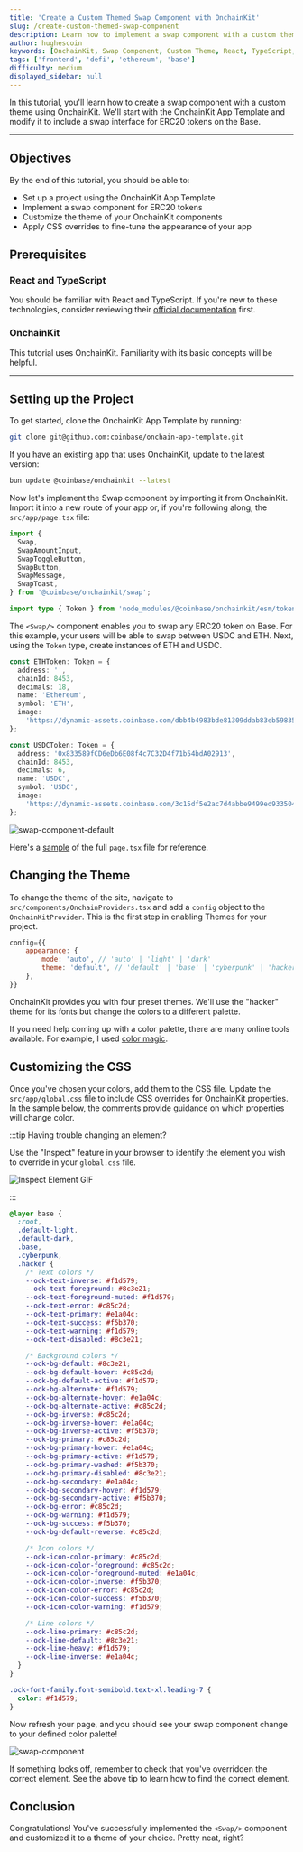```yaml
---
title: 'Create a Custom Themed Swap Component with OnchainKit'
slug: /create-custom-themed-swap-component
description: Learn how to implement a swap component with a custom theme using OnchainKit in your React application.
author: hughescoin
keywords: [OnchainKit, Swap Component, Custom Theme, React, TypeScript, ERC20 Tokens, Base Chain]
tags: ['frontend', 'defi', 'ethereum', 'base']
difficulty: medium
displayed_sidebar: null
---
```


In this tutorial, you'll learn how to create a swap component with a custom theme using OnchainKit. We'll start with the OnchainKit App Template and modify it to include a swap interface for ERC20 tokens on the Base.

---

## Objectives

By the end of this tutorial, you should be able to:

- Set up a project using the OnchainKit App Template
- Implement a swap component for ERC20 tokens
- Customize the theme of your OnchainKit components
- Apply CSS overrides to fine-tune the appearance of your app

## Prerequisites

### React and TypeScript

You should be familiar with React and TypeScript. If you're new to these technologies, consider reviewing their [official documentation](https://react.dev/) first.

### OnchainKit

This tutorial uses OnchainKit. Familiarity with its basic concepts will be helpful.

---

## Setting up the Project

To get started, clone the OnchainKit App Template by running:

```bash
git clone git@github.com:coinbase/onchain-app-template.git
```

If you have an existing app that uses OnchainKit, update to the latest version:

```bash
bun update @coinbase/onchainkit --latest
```

Now let's implement the Swap component by importing it from OnchainKit. Import it into a new route of your app or, if you're following along, the `src/app/page.tsx` file:

```ts
import {
  Swap,
  SwapAmountInput,
  SwapToggleButton,
  SwapButton,
  SwapMessage,
  SwapToast,
} from '@coinbase/onchainkit/swap';

import type { Token } from 'node_modules/@coinbase/onchainkit/esm/token/types';
```

The `<Swap/>` component enables you to swap any ERC20 token on Base. For this example, your users will be able to swap between USDC and ETH. Next, using the `Token` type, create instances of ETH and USDC.

```ts
const ETHToken: Token = {
  address: '',
  chainId: 8453,
  decimals: 18,
  name: 'Ethereum',
  symbol: 'ETH',
  image:
    'https://dynamic-assets.coinbase.com/dbb4b4983bde81309ddab83eb598358eb44375b930b94687ebe38bc22e52c3b2125258ffb8477a5ef22e33d6bd72e32a506c391caa13af64c00e46613c3e5806/asset_icons/4113b082d21cc5fab17fc8f2d19fb996165bcce635e6900f7fc2d57c4ef33ae9.png',
};

const USDCToken: Token = {
  address: '0x833589fCD6eDb6E08f4c7C32D4f71b54bdA02913',
  chainId: 8453,
  decimals: 6,
  name: 'USDC',
  symbol: 'USDC',
  image:
    'https://dynamic-assets.coinbase.com/3c15df5e2ac7d4abbe9499ed9335041f00c620f28e8de2f93474a9f432058742cdf4674bd43f309e69778a26969372310135be97eb183d91c492154176d455b8/asset_icons/9d67b728b6c8f457717154b3a35f9ddc702eae7e76c4684ee39302c4d7fd0bb8.png',
};
```

![swap-component-default](../../assets/images/onchainkit-tutorials/swapped-theme-before.png)

Here's a [sample](https://gist.github.com/hughescoin/4558feabb4f40b51f800091f04a945ae) of the full `page.tsx` file for reference.

## Changing the Theme

To change the theme of the site, navigate to `src/components/OnchainProviders.tsx` and add a `config` object to the `OnchainKitProvider`. This is the first step in enabling Themes for your project.

```js
config={{
    appearance: {
        mode: 'auto', // 'auto' | 'light' | 'dark'
        theme: 'default', // 'default' | 'base' | 'cyberpunk' | 'hacker'
    },
}}
```

OnchainKit provides you with four preset themes. We'll use the "hacker" theme for its fonts but change the colors to a different palette.

If you need help coming up with a color palette, there are many online tools available. For example, I used [color magic](https://colormagic.app).

## Customizing the CSS

Once you've chosen your colors, add them to the CSS file. Update the `src/app/global.css` file to include CSS overrides for OnchainKit properties. In the sample below, the comments provide guidance on which properties will change color.

:::tip Having trouble changing an element?

Use the "Inspect" feature in your browser to identify the element you wish to override in your `global.css` file.

![Inspect Element GIF](../../assets/images/onchainkit-tutorials/inspect-ock-theme.gif)

:::

```css
@layer base {
  :root,
  .default-light,
  .default-dark,
  .base,
  .cyberpunk,
  .hacker {
    /* Text colors */
    --ock-text-inverse: #f1d579;
    --ock-text-foreground: #8c3e21;
    --ock-text-foreground-muted: #f1d579;
    --ock-text-error: #c85c2d;
    --ock-text-primary: #e1a04c;
    --ock-text-success: #f5b370;
    --ock-text-warning: #f1d579;
    --ock-text-disabled: #8c3e21;

    /* Background colors */
    --ock-bg-default: #8c3e21;
    --ock-bg-default-hover: #c85c2d;
    --ock-bg-default-active: #f1d579;
    --ock-bg-alternate: #f1d579;
    --ock-bg-alternate-hover: #e1a04c;
    --ock-bg-alternate-active: #c85c2d;
    --ock-bg-inverse: #c85c2d;
    --ock-bg-inverse-hover: #e1a04c;
    --ock-bg-inverse-active: #f5b370;
    --ock-bg-primary: #c85c2d;
    --ock-bg-primary-hover: #e1a04c;
    --ock-bg-primary-active: #f1d579;
    --ock-bg-primary-washed: #f5b370;
    --ock-bg-primary-disabled: #8c3e21;
    --ock-bg-secondary: #e1a04c;
    --ock-bg-secondary-hover: #f1d579;
    --ock-bg-secondary-active: #f5b370;
    --ock-bg-error: #c85c2d;
    --ock-bg-warning: #f1d579;
    --ock-bg-success: #f5b370;
    --ock-bg-default-reverse: #c85c2d;

    /* Icon colors */
    --ock-icon-color-primary: #c85c2d;
    --ock-icon-color-foreground: #c85c2d;
    --ock-icon-color-foreground-muted: #e1a04c;
    --ock-icon-color-inverse: #f5b370;
    --ock-icon-color-error: #c85c2d;
    --ock-icon-color-success: #f5b370;
    --ock-icon-color-warning: #f1d579;

    /* Line colors */
    --ock-line-primary: #c85c2d;
    --ock-line-default: #8c3e21;
    --ock-line-heavy: #f1d579;
    --ock-line-inverse: #e1a04c;
  }
}

.ock-font-family.font-semibold.text-xl.leading-7 {
  color: #f1d579;
}
```

Now refresh your page, and you should see your swap component change to your defined color palette!

![swap-component](../../assets/images/onchainkit-tutorials/swapped-theme-final.png)

If something looks off, remember to check that you've overridden the correct element. See the above tip to learn how to find the correct element.

## Conclusion

Congratulations! You've successfully implemented the `<Swap/>` component and customized it to a theme of your choice. Pretty neat, right?

[OnchainKit App Template]: https://github.com/coinbase/onchain-app-template
[color magic]: https://colormagic.app
[sample]: https://gist.github.com/hughescoin/4558feabb4f40b51f800091f04a945ae
